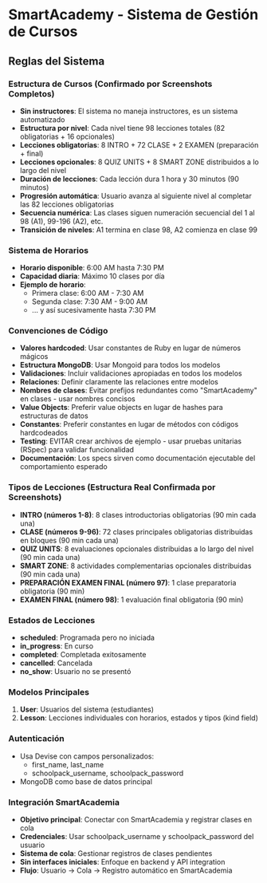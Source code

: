 # SmartAcademy - Sistema de Gestión de Cursos

## Reglas del Sistema

### Estructura de Cursos (Confirmado por Screenshots Completos)
- **Sin instructores**: El sistema no maneja instructores, es un sistema automatizado
- **Estructura por nivel**: Cada nivel tiene 98 lecciones totales (82 obligatorias + 16 opcionales)
- **Lecciones obligatorias**: 8 INTRO + 72 CLASE + 2 EXAMEN (preparación + final)
- **Lecciones opcionales**: 8 QUIZ UNITS + 8 SMART ZONE distribuidos a lo largo del nivel
- **Duración de lecciones**: Cada lección dura 1 hora y 30 minutos (90 minutos)
- **Progresión automática**: Usuario avanza al siguiente nivel al completar las 82 lecciones obligatorias
- **Secuencia numérica**: Las clases siguen numeración secuencial del 1 al 98 (A1), 99-196 (A2), etc.
- **Transición de niveles**: A1 termina en clase 98, A2 comienza en clase 99

### Sistema de Horarios
- **Horario disponible**: 6:00 AM hasta 7:30 PM
- **Capacidad diaria**: Máximo 10 clases por día
- **Ejemplo de horario**:
  - Primera clase: 6:00 AM - 7:30 AM
  - Segunda clase: 7:30 AM - 9:00 AM
  - ... y así sucesivamente hasta 7:30 PM

### Convenciones de Código
- **Valores hardcoded**: Usar constantes de Ruby en lugar de números mágicos
- **Estructura MongoDB**: Usar Mongoid para todos los modelos
- **Validaciones**: Incluir validaciones apropiadas en todos los modelos
- **Relaciones**: Definir claramente las relaciones entre modelos
- **Nombres de clases**: Evitar prefijos redundantes como "SmartAcademy" en clases - usar nombres concisos
- **Value Objects**: Preferir value objects en lugar de hashes para estructuras de datos
- **Constantes**: Preferir constantes en lugar de métodos con códigos hardcodeados
- **Testing**: EVITAR crear archivos de ejemplo - usar pruebas unitarias (RSpec) para validar funcionalidad
- **Documentación**: Los specs sirven como documentación ejecutable del comportamiento esperado

### Tipos de Lecciones (Estructura Real Confirmada por Screenshots)
- **INTRO (números 1-8)**: 8 clases introductorias obligatorias (90 min cada una)
- **CLASE (números 9-96)**: 72 clases principales obligatorias distribuidas en bloques (90 min cada una)
- **QUIZ UNITS**: 8 evaluaciones opcionales distribuidas a lo largo del nivel (90 min cada una)
- **SMART ZONE**: 8 actividades complementarias opcionales distribuidas (90 min cada una)
- **PREPARACIÓN EXAMEN FINAL (número 97)**: 1 clase preparatoria obligatoria (90 min)
- **EXAMEN FINAL (número 98)**: 1 evaluación final obligatoria (90 min)

### Estados de Lecciones
- **scheduled**: Programada pero no iniciada
- **in_progress**: En curso
- **completed**: Completada exitosamente
- **cancelled**: Cancelada
- **no_show**: Usuario no se presentó

### Modelos Principales
1. **User**: Usuarios del sistema (estudiantes)
3. **Lesson**: Lecciones individuales con horarios, estados y tipos (kind field)

### Autenticación
- Usa Devise con campos personalizados:
  - first_name, last_name
  - schoolpack_username, schoolpack_password
- MongoDB como base de datos principal

### Integración SmartAcademia
- **Objetivo principal**: Conectar con SmartAcademia y registrar clases en cola
- **Credenciales**: Usar schoolpack_username y schoolpack_password del usuario
- **Sistema de cola**: Gestionar registros de clases pendientes
- **Sin interfaces iniciales**: Enfoque en backend y API integration
- **Flujo**: Usuario → Cola → Registro automático en SmartAcademia